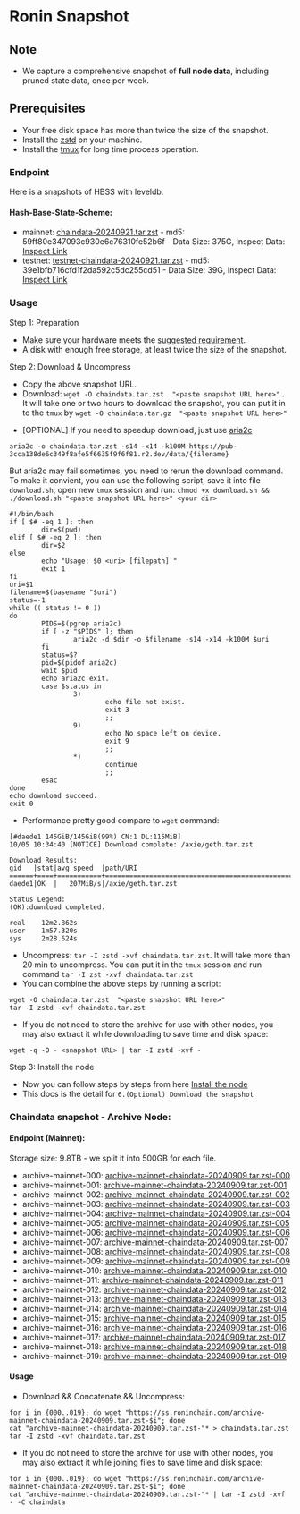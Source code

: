 # Ronin Snapshot

## Note
- We capture a comprehensive snapshot of **full node data**, including pruned state data, once per week.

## Prerequisites
- Your free disk space has more than twice the size of the snapshot.
- Install the [zstd](https://github.com/facebook/zstd) on your machine.
- Install the [tmux](https://github.com/tmux/tmux/wiki/Installing) for long time process operation.


### Endpoint

Here is a snapshots of HBSS with leveldb.

#### Hash-Base-State-Scheme:

- mainnet: [chaindata-20240921.tar.zst](https://pub-3cca138de6c349f8afe5f6635f9f6f81.r2.dev/data/chaindata-20240921.tar.zst) - md5: 59ff80e347093c930e6c76310fe52b6f - Data Size: 375G, Inspect Data: [Inspect Link](https://pub-3cca138de6c349f8afe5f6635f9f6f81.r2.dev/data/inspect-data-20240921.txt)
- testnet: [testnet-chaindata-20240921.tar.zst](https://pub-3cca138de6c349f8afe5f6635f9f6f81.r2.dev/data/testnet-chaindata-20240921.tar.zst) - md5: 39e1bfb716cfd1f2da592c5dc255cd51 - Data Size: 39G, Inspect Data: [Inspect Link](https://pub-3cca138de6c349f8afe5f6635f9f6f81.r2.dev/data/testnet-inspect-data-20240921.txt)


### Usage

Step 1: Preparation
- Make sure your hardware meets the [suggested requirement](https://docs.roninchain.com/docs/node-operators/mainnet/non-validator#install-the-node).
- A disk with enough free storage, at least twice the size of the snapshot.

Step 2: Download & Uncompress
- Copy the above snapshot URL.
- Download:  `wget -O chaindata.tar.zst  "<paste snapshot URL here>"` . It will take one or two hours to download the snapshot, you can put it in to the `tmux` by `wget -O chaindata.tar.gz  "<paste snapshot URL here>"`


* [OPTIONAL] If you need to speedup download, just use [aria2c](https://github.com/aria2/aria2)
```
aria2c -o chaindata.tar.zst -s14 -x14 -k100M https://pub-3cca138de6c349f8afe5f6635f9f6f81.r2.dev/data/{filename}
```

But aria2c may fail sometimes, you need to rerun the download command. To make it convient, you can use the following script, save it into file `download.sh`, open new `tmux` session and run: `chmod +x download.sh && ./download.sh "<paste snapshot URL here>" <your dir>`
```
#!/bin/bash
if [ $# -eq 1 ]; then
        dir=$(pwd)
elif [ $# -eq 2 ]; then
        dir=$2
else
        echo "Usage: $0 <uri> [filepath] "
        exit 1
fi
uri=$1
filename=$(basename "$uri")
status=-1
while (( status != 0 ))
do
        PIDS=$(pgrep aria2c)
        if [ -z "$PIDS" ]; then
                aria2c -d $dir -o $filename -s14 -x14 -k100M $uri
        fi
        status=$?
        pid=$(pidof aria2c)
        wait $pid
        echo aria2c exit.
        case $status in
                3)
                        echo file not exist.
                        exit 3
                        ;;
                9)
                        echo No space left on device.
                        exit 9
                        ;;
                *)
                        continue
                        ;;
        esac
done
echo download succeed.
exit 0
```

- Performance pretty good compare to `wget` command:

```
[#daede1 145GiB/145GiB(99%) CN:1 DL:115MiB]
10/05 10:34:40 [NOTICE] Download complete: /axie/geth.tar.zst

Download Results:
gid   |stat|avg speed  |path/URI
======+====+===========+=======================================================
daede1|OK  |   207MiB/s|/axie/geth.tar.zst

Status Legend:
(OK):download completed.

real    12m2.862s
user    1m57.320s
sys     2m28.624s
```

- Uncompress: `tar -I zstd -xvf chaindata.tar.zst`. It will take more than 20 min to uncompress. You can put it in the `tmux` session and run command `tar -I zst -xvf chaindata.tar.zst`
- You can combine the above steps by running a script:

```
wget -O chaindata.tar.zst  "<paste snapshot URL here>"
tar -I zstd -xvf chaindata.tar.zst
```


- If you do not need to store the archive for use with other nodes, you may also extract it while downloading to save time and disk space:
```
wget -q -O - <snapshot URL> | tar -I zstd -xvf -
```


Step 3: Install the node
- Now you can follow steps by steps from here [Install the node ](https://docs.roninchain.com/docs/node-operators/mainnet/non-validator#install-the-node)
- This docs is the detail for `6.(Optional) Download the snapshot`

### Chaindata snapshot - Archive Node:

#### Endpoint (Mainnet):

Storage size: 9.8TB - we split it into 500GB for each file.

- archive-mainnet-000: [archive-mainnet-chaindata-20240909.tar.zst-000](https://ss.roninchain.com/archive-mainnet-chaindata-20240909.tar.zst-000)
- archive-mainnet-001: [archive-mainnet-chaindata-20240909.tar.zst-001](https://ss.roninchain.com/archive-mainnet-chaindata-20240909.tar.zst-001)
- archive-mainnet-002: [archive-mainnet-chaindata-20240909.tar.zst-002](https://ss.roninchain.com/archive-mainnet-chaindata-20240909.tar.zst-002)
- archive-mainnet-003: [archive-mainnet-chaindata-20240909.tar.zst-003](https://ss.roninchain.com/archive-mainnet-chaindata-20240909.tar.zst-003)
- archive-mainnet-004: [archive-mainnet-chaindata-20240909.tar.zst-004](https://ss.roninchain.com/archive-mainnet-chaindata-20240909.tar.zst-004)
- archive-mainnet-005: [archive-mainnet-chaindata-20240909.tar.zst-005](https://ss.roninchain.com/archive-mainnet-chaindata-20240909.tar.zst-005)
- archive-mainnet-006: [archive-mainnet-chaindata-20240909.tar.zst-006](https://ss.roninchain.com/archive-mainnet-chaindata-20240909.tar.zst-006)
- archive-mainnet-007: [archive-mainnet-chaindata-20240909.tar.zst-007](https://ss.roninchain.com/archive-mainnet-chaindata-20240909.tar.zst-007)
- archive-mainnet-008: [archive-mainnet-chaindata-20240909.tar.zst-008](https://ss.roninchain.com/archive-mainnet-chaindata-20240909.tar.zst-008)
- archive-mainnet-009: [archive-mainnet-chaindata-20240909.tar.zst-009](https://ss.roninchain.com/archive-mainnet-chaindata-20240909.tar.zst-009)
- archive-mainnet-010: [archive-mainnet-chaindata-20240909.tar.zst-010](https://ss.roninchain.com/archive-mainnet-chaindata-20240909.tar.zst-010)
- archive-mainnet-011: [archive-mainnet-chaindata-20240909.tar.zst-011](https://ss.roninchain.com/archive-mainnet-chaindata-20240909.tar.zst-011)
- archive-mainnet-012: [archive-mainnet-chaindata-20240909.tar.zst-012](https://ss.roninchain.com/archive-mainnet-chaindata-20240909.tar.zst-012)
- archive-mainnet-013: [archive-mainnet-chaindata-20240909.tar.zst-013](https://ss.roninchain.com/archive-mainnet-chaindata-20240909.tar.zst-013)
- archive-mainnet-014: [archive-mainnet-chaindata-20240909.tar.zst-014](https://ss.roninchain.com/archive-mainnet-chaindata-20240909.tar.zst-014)
- archive-mainnet-015: [archive-mainnet-chaindata-20240909.tar.zst-015](https://ss.roninchain.com/archive-mainnet-chaindata-20240909.tar.zst-015)
- archive-mainnet-016: [archive-mainnet-chaindata-20240909.tar.zst-016](https://ss.roninchain.com/archive-mainnet-chaindata-20240909.tar.zst-016)
- archive-mainnet-017: [archive-mainnet-chaindata-20240909.tar.zst-017](https://ss.roninchain.com/archive-mainnet-chaindata-20240909.tar.zst-017)
- archive-mainnet-018: [archive-mainnet-chaindata-20240909.tar.zst-018](https://ss.roninchain.com/archive-mainnet-chaindata-20240909.tar.zst-018)
- archive-mainnet-019: [archive-mainnet-chaindata-20240909.tar.zst-019](https://ss.roninchain.com/archive-mainnet-chaindata-20240909.tar.zst-019)



#### Usage
- Download && Concatenate && Uncompress:

```shell
for i in {000..019}; do wget "https://ss.roninchain.com/archive-mainnet-chaindata-20240909.tar.zst-$i"; done
cat "archive-mainnet-chaindata-20240909.tar.zst-"* > chaindata.tar.zst
tar -I zstd -xvf chaindata.tar.zst
```

- If you do not need to store the archive for use with other nodes, you may also extract it while joining files to save time and disk space:

```shell
for i in {000..019}; do wget "https://ss.roninchain.com/archive-mainnet-chaindata-20240909.tar.zst-$i"; done
cat "archive-mainnet-chaindata-20240909.tar.zst-"* | tar -I zstd -xvf - -C chaindata
```
